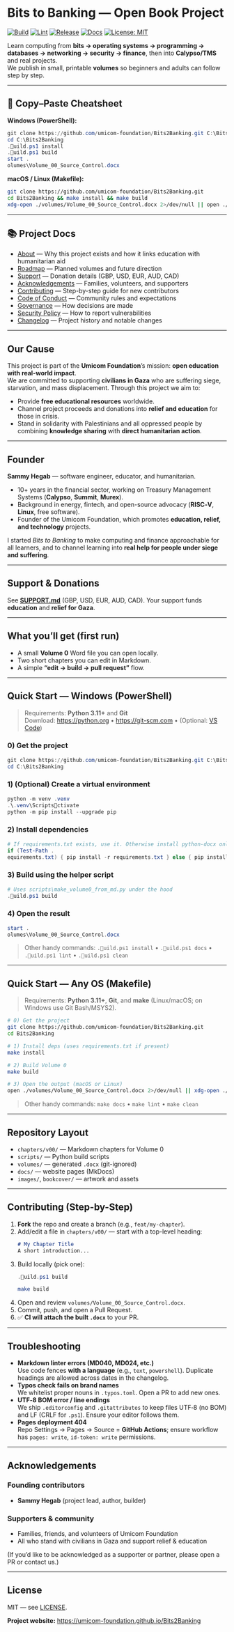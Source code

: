 # Bits to Banking — Open Book Project

[![Build](https://github.com/umicom-foundation/Bits2Banking/actions/workflows/build-volume0.yml/badge.svg)](https://github.com/umicom-foundation/Bits2Banking/actions/workflows/build-volume0.yml)
[![Lint](https://github.com/umicom-foundation/Bits2Banking/actions/workflows/lint.yml/badge.svg)](https://github.com/umicom-foundation/Bits2Banking/actions/workflows/lint.yml)
[![Release](https://img.shields.io/github/v/release/umicom-foundation/Bits2Banking?display_name=tag&sort=semver)](https://github.com/umicom-foundation/Bits2Banking/releases/latest)
[![Docs](https://img.shields.io/badge/docs-online-blue)](https://umicom-foundation.github.io/Bits2Banking)
[![License: MIT](https://img.shields.io/badge/License-MIT-yellow.svg)](LICENSE)

Learn computing from **bits → operating systems → programming → databases → networking → security → finance**, then into **Calypso/TMS** and real projects.  
We publish in small, printable **volumes** so beginners and adults can follow step by step.

---

## 🚀 Copy–Paste Cheatsheet

**Windows (PowerShell):**
```powershell
git clone https://github.com/umicom-foundation/Bits2Banking.git C:\Bits2Banking
cd C:\Bits2Banking
.uild.ps1 install
.uild.ps1 build
start .
olumes\Volume_00_Source_Control.docx
```

**macOS / Linux (Makefile):**
```bash
git clone https://github.com/umicom-foundation/Bits2Banking.git
cd Bits2Banking && make install && make build
xdg-open ./volumes/Volume_00_Source_Control.docx 2>/dev/null || open ./volumes/Volume_00_Source_Control.docx
```

---

## 📚 Project Docs

- [About](ABOUT.md) — Why this project exists and how it links education with humanitarian aid  
- [Roadmap](ROADMAP.md) — Planned volumes and future direction  
- [Support](SUPPORT.md) — Donation details (GBP, USD, EUR, AUD, CAD)  
- [Acknowledgements](ACKNOWLEDGEMENTS.md) — Families, volunteers, and supporters  
- [Contributing](.github/CONTRIBUTING.md) — Step-by-step guide for new contributors  
- [Code of Conduct](.github/CODE_OF_CONDUCT.md) — Community rules and expectations  
- [Governance](GOVERNANCE.md) — How decisions are made  
- [Security Policy](.github/SECURITY.md) — How to report vulnerabilities  
- [Changelog](CHANGELOG.md) — Project history and notable changes

---

## Our Cause

This project is part of the **Umicom Foundation**’s mission: **open education with real-world impact**.  
We are committed to supporting **civilians in Gaza** who are suffering siege, starvation, and mass displacement. Through this project we aim to:  

- Provide **free educational resources** worldwide.  
- Channel project proceeds and donations into **relief and education** for those in crisis.  
- Stand in solidarity with Palestinians and all oppressed people by combining **knowledge sharing** with **direct humanitarian action**.  

---

## Founder

**Sammy Hegab** — software engineer, educator, and humanitarian.  

- 10+ years in the financial sector, working on Treasury Management Systems (**Calypso**, **Summit**, **Murex**).  
- Background in energy, fintech, and open-source advocacy (**RISC‑V**, **Linux**, free software).  
- Founder of the Umicom Foundation, which promotes **education, relief, and technology** projects.  

I started *Bits to Banking* to make computing and finance approachable for all learners, and to channel learning into **real help for people under siege and suffering**.

---

## Support & Donations

See **[SUPPORT.md](SUPPORT.md)** (GBP, USD, EUR, AUD, CAD). Your support funds **education** and **relief for Gaza**.

---

## What you’ll get (first run)

- A small **Volume 0** Word file you can open locally.  
- Two short chapters you can edit in Markdown.  
- A simple **“edit → build → pull request”** flow.  

---

## Quick Start — Windows (PowerShell)

> Requirements: **Python 3.11+** and **Git**  
> Download: <https://python.org> • <https://git-scm.com> • (Optional: [VS Code](https://code.visualstudio.com))

### 0) Get the project
```powershell
git clone https://github.com/umicom-foundation/Bits2Banking.git C:\Bits2Banking
cd C:\Bits2Banking
```

### 1) (Optional) Create a virtual environment
```powershell
python -m venv .venv
.\.venv\Scriptsctivate
python -m pip install --upgrade pip
```

### 2) Install dependencies
```powershell
# If requirements.txt exists, use it. Otherwise install python-docx only.
if (Test-Path .
equirements.txt) { pip install -r requirements.txt } else { pip install python-docx }
```

### 3) Build using the helper script
```powershell
# Uses scripts\make_volume0_from_md.py under the hood
.uild.ps1 build
```

### 4) Open the result
```powershell
start .
olumes\Volume_00_Source_Control.docx
```

> Other handy commands: `.uild.ps1 install` • `.uild.ps1 docs` • `.uild.ps1 lint` • `.uild.ps1 clean`

---

## Quick Start — Any OS (Makefile)

> Requirements: **Python 3.11+**, **Git**, and **make** (Linux/macOS; on Windows use Git Bash/MSYS2).

```bash
# 0) Get the project
git clone https://github.com/umicom-foundation/Bits2Banking.git
cd Bits2Banking

# 1) Install deps (uses requirements.txt if present)
make install

# 2) Build Volume 0
make build

# 3) Open the output (macOS or Linux)
open ./volumes/Volume_00_Source_Control.docx 2>/dev/null || xdg-open ./volumes/Volume_00_Source_Control.docx
```

> Other handy commands: `make docs` • `make lint` • `make clean`

---

## Repository Layout

- `chapters/v00/` — Markdown chapters for Volume 0  
- `scripts/` — Python build scripts  
- `volumes/` — generated `.docx` (git-ignored)  
- `docs/` — website pages (MkDocs)  
- `images/`, `bookcover/` — artwork and assets  

---

## Contributing (Step-by-Step)

1. **Fork** the repo and create a branch (e.g., `feat/my-chapter`).  
2. Add/edit a file in `chapters/v00/` — start with a top-level heading:
   ```markdown
   # My Chapter Title
   A short introduction...
   ```
3. Build locally (pick one):  
   ```powershell
   .uild.ps1 build
   ```
   ```bash
   make build
   ```
4. Open and review `volumes/Volume_00_Source_Control.docx`.  
5. Commit, push, and open a Pull Request.  
6. ✅ **CI will attach the built `.docx`** to your PR.  

---

## Troubleshooting

- **Markdown linter errors (MD040, MD024, etc.)**  
  Use code fences **with a language** (e.g., `text`, `powershell`). Duplicate headings are allowed across dates in the changelog.
- **Typos check fails on brand names**  
  We whitelist proper nouns in `.typos.toml`. Open a PR to add new ones.  
- **UTF‑8 BOM error / line endings**  
  We ship `.editorconfig` and `.gitattributes` to keep files UTF‑8 (no BOM) and LF (CRLF for `.ps1`). Ensure your editor follows them.  
- **Pages deployment 404**  
  Repo Settings → Pages → Source = **GitHub Actions**; ensure workflow has `pages: write`, `id-token: write` permissions.

---

## Acknowledgements

### Founding contributors
- **Sammy Hegab** (project lead, author, builder)  

### Supporters & community
- Families, friends, and volunteers of Umicom Foundation  
- All who stand with civilians in Gaza and support relief & education  

(If you’d like to be acknowledged as a supporter or partner, please open a PR or contact us.)  

---

## License

MIT — see [LICENSE](LICENSE).

**Project website:** <https://umicom-foundation.github.io/Bits2Banking>
